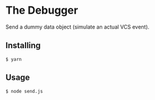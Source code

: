 # The Debugger

Send a dummy data object (simulate an actual VCS event).

## Installing
```
$ yarn
```

## Usage
```
$ node send.js
```
